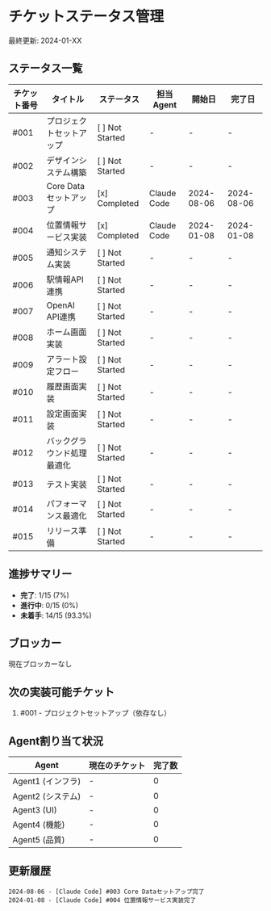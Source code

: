 # チケットステータス管理

最終更新: 2024-01-XX

## ステータス一覧

| チケット番号 | タイトル | ステータス | 担当Agent | 開始日 | 完了日 |
|------------|---------|----------|----------|--------|--------|
| #001 | プロジェクトセットアップ | [ ] Not Started | - | - | - |
| #002 | デザインシステム構築 | [ ] Not Started | - | - | - |
| #003 | Core Dataセットアップ | [x] Completed | Claude Code | 2024-08-06 | 2024-08-06 |
| #004 | 位置情報サービス実装 | [x] Completed | Claude Code | 2024-01-08 | 2024-01-08 |
| #005 | 通知システム実装 | [ ] Not Started | - | - | - |
| #006 | 駅情報API連携 | [ ] Not Started | - | - | - |
| #007 | OpenAI API連携 | [ ] Not Started | - | - | - |
| #008 | ホーム画面実装 | [ ] Not Started | - | - | - |
| #009 | アラート設定フロー | [ ] Not Started | - | - | - |
| #010 | 履歴画面実装 | [ ] Not Started | - | - | - |
| #011 | 設定画面実装 | [ ] Not Started | - | - | - |
| #012 | バックグラウンド処理最適化 | [ ] Not Started | - | - | - |
| #013 | テスト実装 | [ ] Not Started | - | - | - |
| #014 | パフォーマンス最適化 | [ ] Not Started | - | - | - |
| #015 | リリース準備 | [ ] Not Started | - | - | - |

## 進捗サマリー

- **完了**: 1/15 (7%)
- **進行中**: 0/15 (0%)
- **未着手**: 14/15 (93.3%)

## ブロッカー

現在ブロッカーなし

## 次の実装可能チケット

1. #001 - プロジェクトセットアップ（依存なし）

## Agent割り当て状況

| Agent | 現在のチケット | 完了数 |
|-------|--------------|--------|
| Agent1 (インフラ) | - | 0 |
| Agent2 (システム) | - | 0 |
| Agent3 (UI) | - | 0 |
| Agent4 (機能) | - | 0 |
| Agent5 (品質) | - | 0 |

## 更新履歴

```
2024-08-06 - [Claude Code] #003 Core Dataセットアップ完了
2024-01-08 - [Claude Code] #004 位置情報サービス実装完了
```
